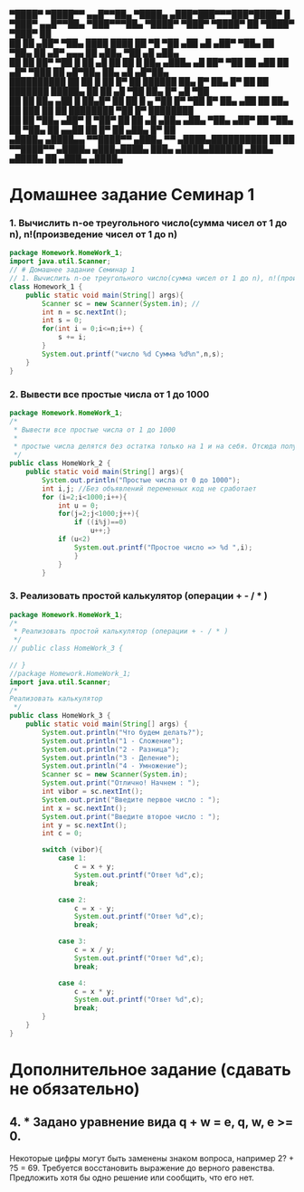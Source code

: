                                                                                                                                                                    
▀████▀  ▀████▀▀ ▄▄█▀▀██▄ ▀████▄     ▄███▀███▀▀▀███▀████▀     █     ▀███▀ ▄▄█▀▀██▄ ▀███▀▀▀██▄ ▀████▀ ▀███▀             ▀████▀     ██     ▀████▀   ▀███▀     ██      
  ██      ██  ▄██▀    ▀██▄ ████    ████   ██    ▀█  ▀██     ▄██     ▄█ ▄██▀    ▀██▄ ██   ▀██▄  ██   ▄█▀       ▄▄▄       ██      ▄██▄      ▀██     ▄█      ▄██▄     
  ██      ██  ██▀      ▀██ █ ██   ▄█ ██   ██   █     ██▄   ▄███▄   ▄█  ██▀      ▀██ ██   ▄██   ██ ▄█▀        ▀███       ██     ▄█▀██▄      ██▄   ▄█      ▄█▀██▄    
  ██████████  ██        ██ █  ██  █▀ ██   ██████      ██▄  █▀ ██▄  █▀  ██        ██ ███████    █████▄          ██       ██    ▄█  ▀██       ██▄  █▀     ▄█  ▀██    
  ██      ██  ██▄      ▄██ █  ██▄█▀  ██   ██   █  ▄   ▀██ █▀  ▀██ █▀   ██▄      ▄██ ██  ██▄    ██  ███         ██       ██    ████████      ▀██ █▀      ████████   
  ██      ██  ▀██▄    ▄██▀ █  ▀██▀   ██   ██     ▄█    ▄██▄    ▄██▄    ▀██▄    ▄██▀ ██   ▀██▄  ██   ▀██▄       ██ ▄▄██  ██   █▀      ██      ▄██▄      █▀      ██  
▄████▄  ▄████▄▄ ▀▀████▀▀ ▄███▄ ▀▀  ▄████▄██████████     ██      ██       ▀▀████▀▀ ▄████▄ ▄███▄████▄   ███▄   ▄████▄██████  ▄███▄   ▄████▄     ██     ▄███▄   ▄████▄
                                                                                                                                                                   
                                                                                                                                                                   
                                                                
                                                                    
# Домашнее задание Семинар 1
### 1. Вычислить n-ое треугольного число(сумма чисел от 1 до n), n!(произведение чисел от 1 до n)
```java
package Homework.HomeWork_1;
import java.util.Scanner;
// # Домашнее задание Семинар 1
// 1. Вычислить n-ое треугольного число(сумма чисел от 1 до n), n!(произведение чисел от 1 до n)
class Homework_1 {
    public static void main(String[] args){
        Scanner sc = new Scanner(System.in); //
        int n = sc.nextInt();
        int s = 0;
        for(int i = 0;i<=n;i++) {
            s += i;
        }
        System.out.printf("число %d Сумма %d%n",n,s);
    }
}
```
### 2. Вывести все простые числа от 1 до 1000
```java
package Homework.HomeWork_1;
/*
 * Вывести все простые числа от 1 до 1000
 * 
 * простые числа делятся без остатка только на 1 и на себя. Отсюда получается, что нужно посчитать делители, которых должно быть не больше 2.
 */
public class HomeWork_2 {
    public static void main(String[] args){
        System.out.println("Простые числа от 0 до 1000");
        int i,j; //Без объявлений переменных код не сработает
        for (i=2;i<1000;i++){
            int u = 0;
            for(j=2;j<1000;j++){
                if ((i%j)==0)
                    u++;}
            if (u<2)
                System.out.printf("Простое число => %d ",i);
                }
            }
        }
```
### 3. Реализовать простой калькулятор (операции + - / * )
```java
package Homework.HomeWork_1;
/*
 * Реализовать простой калькулятор (операции + - / * )
 */
// public class HomeWork_3 {
    
// }
//package Homework.HomeWork_1;
import java.util.Scanner;
/*
Реализовать калькулятор
 */
public class HomeWork_3 {
    public static void main(String[] args) {
        System.out.println("Что будем делать?");
        System.out.println("1 - Сложение");
        System.out.println("2 - Разница");
        System.out.println("3 - Деление");
        System.out.println("4 - Умножение");
        Scanner sc = new Scanner(System.in);
        System.out.print("Отлично! Начнем : ");
        int vibor = sc.nextInt();
        System.out.print("Введите первое число : ");
        int x = sc.nextInt();
        System.out.print("Введите второе число : ");
        int y = sc.nextInt();
        int c = 0;

        switch (vibor){
            case 1:
                c = x + y;
                System.out.printf("Ответ %d",c);
                break;

            case 2:
                c = x - y;
                System.out.printf("Ответ %d",c);
                break;

            case 3:
                c = x / y;
                System.out.printf("Ответ %d",c);
                break;

            case 4:
                c = x * y;
                System.out.printf("Ответ %d",c);
                break;
        }
    }
}

```
# Дополнительное задание (сдавать не обязательно)
## 4. * Задано уравнение вида q + w = e, q, w, e >= 0. 
Некоторые цифры могут быть заменены знаком вопроса, например 2? + ?5 = 69. 
Требуется восстановить выражение до верного равенства. 
Предложить хотя бы одно решение или сообщить, что его нет.

